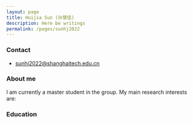```yaml
---
layout: page
title: Huijia Sun (孙慧佳)
description: Here be writings
permalink: /pages/sunhj2022
---
```


### Contact

- sunhj2022@shanghaitech.edu.cn

### About me

I am currently a master student in the group. My main research interests are:

### Education

